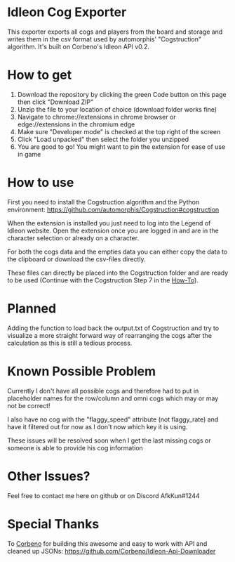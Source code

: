 # Idleon Cog Exporter

This exporter exports all cogs and players from the board and storage and writes them in the csv format used by automorphis' "Cogstruction" algorithm.
It's built on Corbeno's Idleon API v0.2.

# How to get

1. Download the repository by clicking the green Code button on this page then click "Download ZIP"
2. Unzip the file to your location of choice (download folder works fine)
3. Navigate to chrome://extensions in chrome browser or edge://extensions in the chromium edge
4. Make sure "Developer mode" is checked at the top right of the screen
5. Click "Load unpacked" then select the folder you unzipped
6. You are good to go! You might want to pin the extension for ease of use in game

# How to use

First you need to install the Cogstruction algorithm and the Python environment: https://github.com/automorphis/Cogstruction#cogstruction

When the extension is installed you just need to log into the Legend of Idleon website. Open the extension once you are logged in and are in the character selection or already on a character.

For both the cogs data and the empties data you can either copy the data to the clipboard or download the csv-files directly.

These files can directly be placed into the Cogstruction folder and are ready to be used (Continue with the Cogstruction Step 7 in the [How-To](https://github.com/automorphis/Cogstruction#how-to-run)).

# Planned

Adding the function to load back the output.txt of Cogstruction and try to visualize a more straight forward way of rearranging the cogs after the calculation as this is still a tedious process.

# Known Possible Problem

Currently I don't have all possible cogs and therefore had to put in placeholder names for the row/column and omni cogs which may or may not be correct!

I also have no cog with the "flaggy_speed" attribute (not flaggy_rate) and have it filtered out for now as I don't now which key it is using.

These issues will be resolved soon when I get the last missing cogs or someone is able to provide his cog information

# Other Issues?

Feel free to contact me here on github or on Discord AfkKun#1244

# Special Thanks
To [Corbeno](https://github.com/Corbeno) for building this awesome and easy to work with API and cleaned up JSONs: https://github.com/Corbeno/Idleon-Api-Downloader
